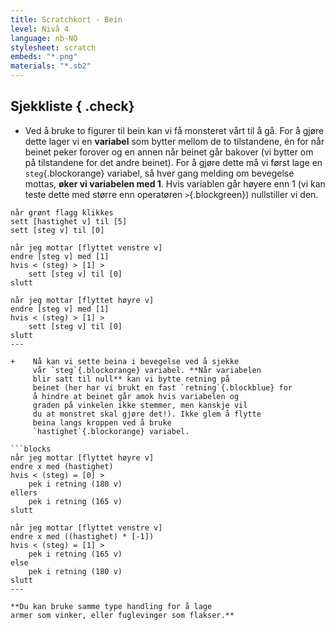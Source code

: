 ```yaml
---
title: Scratchkort - Bein
level: Nivå 4
language: nb-NO
stylesheet: scratch
embeds: "*.png"
materials: "*.sb2"
---
```


## Sjekkliste { .check}

+ Ved å bruke to figurer til bein kan vi få monsteret vårt
 til å gå. For å gjøre dette lager vi en
 **variabel** som bytter mellom de to tilstandene, én for
 når beinet peker forover og en annen når beinet går
 bakover (vi bytter om på tilstandene for det andre
 beinet). For å gjøre dette må vi først lage en `steg`{.blockorange}
 variabel, så hver gang melding om bevegelse
 mottas, **øker vi variabelen med 1**. Hvis
 variablen går høyere enn 1 (vi kan teste dette
 med større enn operatøren `>`{.blockgreen}) nullstiller vi den.

```blocks
når grønt flagg klikkes
sett [hastighet v] til [5]
sett [steg v] til [0]

når jeg mottar [flyttet venstre v]
endre [steg v] med [1]
hvis < (steg) > [1] >
	sett [steg v] til [0]
slutt

når jeg mottar [flyttet høyre v]
endre [steg v] med [1]
hvis < (steg) > [1] >
	sett [steg v] til [0]
slutt
---

+	 Nå kan vi sette beina i bevegelse ved å sjekke
	 vår `steg`{.blockorange} variabel. **Når variabelen
	 blir satt til null** kan vi bytte retning på
	 beinet (her har vi brukt en fast `retning`{.blockblue} for
	 å hindre at beinet går amok hvis variabelen og
	 graden på vinkelen ikke stemmer, men kanskje vil
	 du at monstret skal gjøre det!). Ikke glem å flytte
	 beina langs kroppen ved å bruke
	 `hastighet`{.blockorange} variabel.

```blocks
når jeg mottar [flyttet høyre v]
endre x med (hastighet)
hvis < (steg) = [0] >
	pek i retning (180 v)
ellers
	pek i retning (165 v)
slutt

når jeg mottar [flyttet venstre v]
endre x med ((hastighet) * [-1])
hvis < (steg) = [1] >
	pek i retning (165 v)
else
	pek i retning (180 v)
slutt
---

**Du kan bruke samme type handling for å lage
armer som vinker, eller fuglevinger som flakser.**

